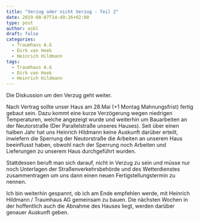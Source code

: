 ```yaml
---
title: "Verzug oder nicht Verzug - Teil 2"
date: 2019-08-07T14:49:26+02:00
type: post
author: asbl
draft: false
categories:
  - Traumhaus A.G
  - Dirk van Hoek
  - Heinrich Hildmann
tags:
  - Traumhaus A.G
  - Dirk van Hoek
  - Heinrich Hildmann
---
```


Die Diskussion um den Verzug geht weiter.

Nach Vertrag sollte unser Haus am 28.Mai (+1 Montag Mahnungsfrist) fertig gebaut sein. Dazu kommt eine kurze Verzögerung wegen niedrigen Temperaturen, welche angezeigt wurde und weiterhin um Bauarbeiten an der Neutorstraße (Der Parallelstraße unseres Hauses). Seit über einen halben Jahr hat uns Heinrich Hildmann keine Auskunft darüber erteilt, inwiefern die Sperrung der Neutorstraße die Arbeiten an unserem Haus beeinflusst haben, obwohl nach der Sperrung noch Arbeiten und Lieferungen zu unserem Haus durchgeführt wurden.

Stattdessen beruft man sich darauf, nicht in Verzug zu sein und müsse nur noch Unterlagen der Straßenverkehrsbehörde und des Wetterdienstes zusammentragen um uns dann einen neuen Fertigstellungstermin zu nennen.

Ich bin weiterhin gespannt, ob ich am Ende empfehlen werde, mit Heinrich Hildmann / Traumhaus AG gemeinsam zu bauen. Die nächsten Wochen in der hoffentlich auch die Abnahme des Hauses liegt, werden darüber genauer Auskunft geben.
